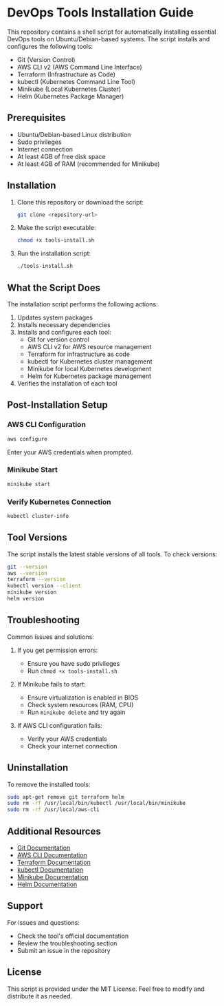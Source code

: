 # DevOps Tools Installation Guide

This repository contains a shell script for automatically installing essential DevOps tools on Ubuntu/Debian-based systems. The script installs and configures the following tools:

- Git (Version Control)
- AWS CLI v2 (AWS Command Line Interface)
- Terraform (Infrastructure as Code)
- kubectl (Kubernetes Command Line Tool)
- Minikube (Local Kubernetes Cluster)
- Helm (Kubernetes Package Manager)

## Prerequisites

- Ubuntu/Debian-based Linux distribution
- Sudo privileges
- Internet connection
- At least 4GB of free disk space
- At least 4GB of RAM (recommended for Minikube)

## Installation

1. Clone this repository or download the script:
   ```bash
   git clone <repository-url>
   ```

2. Make the script executable:
   ```bash
   chmod +x tools-install.sh
   ```

3. Run the installation script:
   ```bash
   ./tools-install.sh
   ```

## What the Script Does

The installation script performs the following actions:

1. Updates system packages
2. Installs necessary dependencies
3. Installs and configures each tool:
   - Git for version control
   - AWS CLI v2 for AWS resource management
   - Terraform for infrastructure as code
   - kubectl for Kubernetes cluster management
   - Minikube for local Kubernetes development
   - Helm for Kubernetes package management
4. Verifies the installation of each tool

## Post-Installation Setup

### AWS CLI Configuration
```bash
aws configure
```
Enter your AWS credentials when prompted.

### Minikube Start
```bash
minikube start
```

### Verify Kubernetes Connection
```bash
kubectl cluster-info
```

## Tool Versions

The script installs the latest stable versions of all tools. To check versions:

```bash
git --version
aws --version
terraform --version
kubectl version --client
minikube version
helm version
```

## Troubleshooting

Common issues and solutions:

1. If you get permission errors:
   - Ensure you have sudo privileges
   - Run `chmod +x tools-install.sh`

2. If Minikube fails to start:
   - Ensure virtualization is enabled in BIOS
   - Check system resources (RAM, CPU)
   - Run `minikube delete` and try again

3. If AWS CLI configuration fails:
   - Verify your AWS credentials
   - Check your internet connection

## Uninstallation

To remove the installed tools:

```bash
sudo apt-get remove git terraform helm
sudo rm -rf /usr/local/bin/kubectl /usr/local/bin/minikube
sudo rm -rf /usr/local/aws-cli
```

## Additional Resources

- [Git Documentation](https://git-scm.com/doc)
- [AWS CLI Documentation](https://docs.aws.amazon.com/cli/)
- [Terraform Documentation](https://www.terraform.io/docs)
- [kubectl Documentation](https://kubernetes.io/docs/reference/kubectl/)
- [Minikube Documentation](https://minikube.sigs.k8s.io/docs/)
- [Helm Documentation](https://helm.sh/docs/)

## Support

For issues and questions:
- Check the tool's official documentation
- Review the troubleshooting section
- Submit an issue in the repository

## License

This script is provided under the MIT License. Feel free to modify and distribute it as needed.
